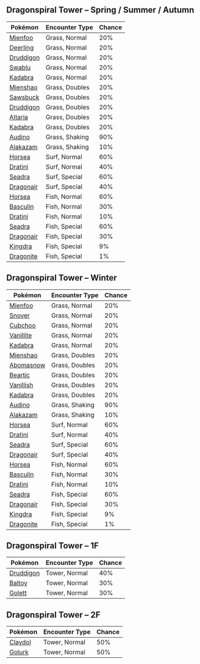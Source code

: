 ## Dragonspiral Tower – Spring / Summer / Autumn

| Pokémon | Encounter Type | Chance |
| --- | --- | --- |
| [Mienfoo](../pokemon/mienfoo.md/) | Grass, Normal | 20% |
| [Deerling](../pokemon/deerling.md/) | Grass, Normal | 20% |
| [Druddigon](../pokemon/druddigon.md/) | Grass, Normal | 20% |
| [Swablu](../pokemon/swablu.md/) | Grass, Normal | 20% |
| [Kadabra](../pokemon/kadabra.md/) | Grass, Normal | 20% |
| [Mienshao](../pokemon/mienshao.md/) | Grass, Doubles | 20% |
| [Sawsbuck](../pokemon/sawsbuck.md/) | Grass, Doubles | 20% |
| [Druddigon](../pokemon/druddigon.md/) | Grass, Doubles | 20% |
| [Altaria](../pokemon/altaria.md/) | Grass, Doubles | 20% |
| [Kadabra](../pokemon/kadabra.md/) | Grass, Doubles | 20% |
| [Audino](../pokemon/audino.md/) | Grass, Shaking | 90% |
| [Alakazam](../pokemon/alakazam.md/) | Grass, Shaking | 10% |
| [Horsea](../pokemon/horsea.md/) | Surf, Normal | 60% |
| [Dratini](../pokemon/dratini.md/) | Surf, Normal | 40% |
| [Seadra](../pokemon/seadra.md/) | Surf, Special | 60% |
| [Dragonair](../pokemon/dragonair.md/) | Surf, Special | 40% |
| [Horsea](../pokemon/horsea.md/) | Fish, Normal | 60% |
| [Basculin](../pokemon/basculin.md/) | Fish, Normal | 30% |
| [Dratini](../pokemon/dratini.md/) | Fish, Normal | 10% |
| [Seadra](../pokemon/seadra.md/) | Fish, Special | 60% |
| [Dragonair](../pokemon/dragonair.md/) | Fish, Special | 30% |
| [Kingdra](../pokemon/kingdra.md/) | Fish, Special | 9% |
| [Dragonite](../pokemon/dragonite.md/) | Fish, Special | 1% |

## Dragonspiral Tower – Winter

| Pokémon | Encounter Type | Chance |
| --- | --- | --- |
| [Mienfoo](../pokemon/mienfoo.md/) | Grass, Normal | 20% |
| [Snover](../pokemon/snover.md/) | Grass, Normal | 20% |
| [Cubchoo](../pokemon/cubchoo.md/) | Grass, Normal | 20% |
| [Vanillite](../pokemon/vanillite.md/) | Grass, Normal | 20% |
| [Kadabra](../pokemon/kadabra.md/) | Grass, Normal | 20% |
| [Mienshao](../pokemon/mienshao.md/) | Grass, Doubles | 20% |
| [Abomasnow](../pokemon/abomasnow.md/) | Grass, Doubles | 20% |
| [Beartic](../pokemon/beartic.md/) | Grass, Doubles | 20% |
| [Vanillish](../pokemon/vanillish.md/) | Grass, Doubles | 20% |
| [Kadabra](../pokemon/kadabra.md/) | Grass, Doubles | 20% |
| [Audino](../pokemon/audino.md/) | Grass, Shaking | 90% |
| [Alakazam](../pokemon/alakazam.md/) | Grass, Shaking | 10% |
| [Horsea](../pokemon/horsea.md/) | Surf, Normal | 60% |
| [Dratini](../pokemon/dratini.md/) | Surf, Normal | 40% |
| [Seadra](../pokemon/seadra.md/) | Surf, Special | 60% |
| [Dragonair](../pokemon/dragonair.md/) | Surf, Special | 40% |
| [Horsea](../pokemon/horsea.md/) | Fish, Normal | 60% |
| [Basculin](../pokemon/basculin.md/) | Fish, Normal | 30% |
| [Dratini](../pokemon/dratini.md/) | Fish, Normal | 10% |
| [Seadra](../pokemon/seadra.md/) | Fish, Special | 60% |
| [Dragonair](../pokemon/dragonair.md/) | Fish, Special | 30% |
| [Kingdra](../pokemon/kingdra.md/) | Fish, Special | 9% |
| [Dragonite](../pokemon/dragonite.md/) | Fish, Special | 1% |

## Dragonspiral Tower – 1F

| Pokémon | Encounter Type | Chance |
| --- | --- | --- |
| [Druddigon](../pokemon/druddigon.md/) | Tower, Normal | 40% |
| [Baltoy](../pokemon/baltoy.md/) | Tower, Normal | 30% |
| [Golett](../pokemon/golett.md/) | Tower, Normal | 30% |

## Dragonspiral Tower – 2F

| Pokémon | Encounter Type | Chance |
| --- | --- | --- |
| [Claydol](../pokemon/claydol.md/) | Tower, Normal | 50% |
| [Golurk](../pokemon/golurk.md/) | Tower, Normal | 50% |
